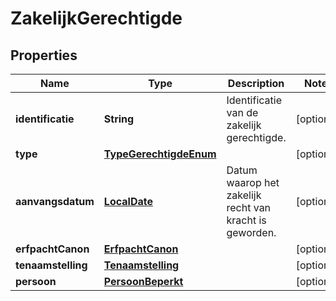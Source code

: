 

# ZakelijkGerechtigde

## Properties

Name | Type | Description | Notes
------------ | ------------- | ------------- | -------------
**identificatie** | **String** | Identificatie van de zakelijk gerechtigde. |  [optional]
**type** | [**TypeGerechtigdeEnum**](TypeGerechtigdeEnum.md) |  |  [optional]
**aanvangsdatum** | [**LocalDate**](LocalDate.md) | Datum waarop het zakelijk recht van kracht is geworden.  |  [optional]
**erfpachtCanon** | [**ErfpachtCanon**](ErfpachtCanon.md) |  |  [optional]
**tenaamstelling** | [**Tenaamstelling**](Tenaamstelling.md) |  |  [optional]
**persoon** | [**PersoonBeperkt**](PersoonBeperkt.md) |  |  [optional]



